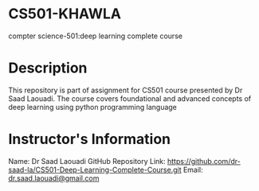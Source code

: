 # CS501-KHAWLA
compter science-501:deep learning complete course
# Description
This repository is part of assignment for CS501 course presented by Dr Saad Laouadi. The course covers foundational and advanced concepts of deep learning using python programming language 
# Instructor's Information
Name: Dr Saad Laouadi
GitHub Repository Link: https://github.com/dr-saad-la/CS501-Deep-Learning-Complete-Course.git
Email: dr.saad.laouadi@gmail.com
